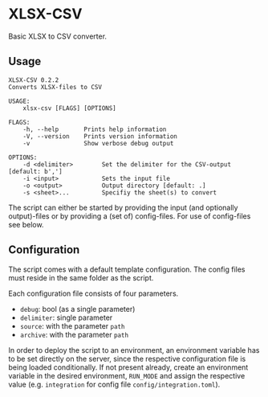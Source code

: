 # XLSX-CSV

Basic XLSX to CSV converter.

## Usage
```
XLSX-CSV 0.2.2
Converts XLSX-files to CSV

USAGE:
    xlsx-csv [FLAGS] [OPTIONS]

FLAGS:
    -h, --help       Prints help information
    -V, --version    Prints version information
    -v               Show verbose debug output

OPTIONS:
    -d <delimiter>        Set the delimiter for the CSV-output [default: b',']
    -i <input>            Sets the input file
    -o <output>           Output directory [default: .]
    -s <sheet>...         Specifiy the sheet(s) to convert
```
The script can either be started by providing the input (and optionally output)-files or
by providing a (set of) config-files. For use of config-files see below.


## Configuration
The script comes with a default template configuration. The config files must reside in the 
same folder as the script.

Each configuration file consists of four parameters. 
* `debug`: bool (as a single parameter)
* `delimiter`: single parameter
* `source`: with the parameter `path`
* `archive`: with the parameter `path`


In order to deploy the script to an environment, an environment variable has to be set directly on the server,
since the respective configuration file is being loaded conditionally. If not present already, create an
environment variable in the desired environment, `RUN_MODE` and assign the respective value 
(e.g. `integration` for config file `config/integration.toml`).
